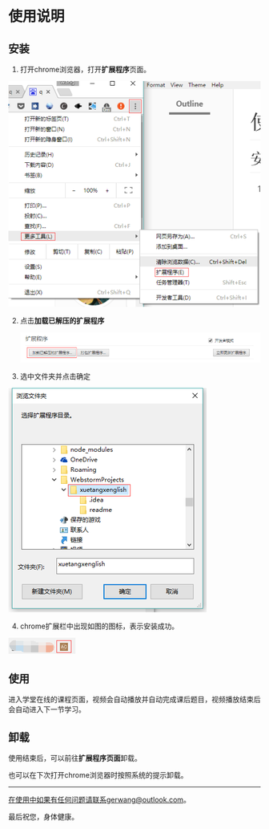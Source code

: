 # 使用说明

## 安装

1. 打开chrome浏览器，打开**扩展程序**页面。

![](./pics/step1.png)

2. 点击**加载已解压的扩展程序**

   ![](./pics/step2.png)

3. 选中文件夹并点击确定

![](./pics/step3.png)

4. chrome扩展栏中出现如图的图标，表示安装成功。

![](./pics/step4.png)

## 使用

进入学堂在线的课程页面，视频会自动播放并自动完成课后题目，视频播放结束后会自动进入下一节学习。

## 卸载

使用结束后，可以前往**扩展程序页面**卸载。

也可以在下次打开chrome浏览器时按照系统的提示卸载。

---

在使用中如果有任何问题请联系gerwang@outlook.com。

最后祝您，身体健康。
